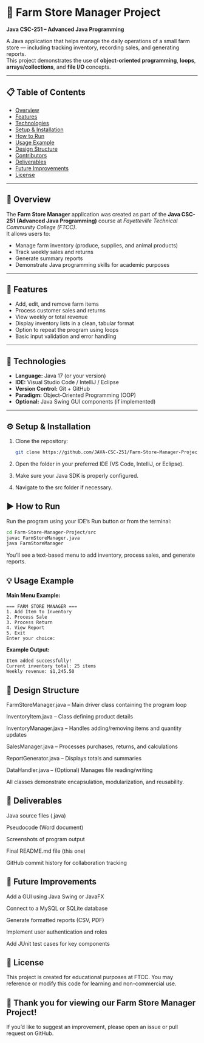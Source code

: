 # 🐄 Farm Store Manager Project
**Java CSC-251 – Advanced Java Programming**

A Java application that helps manage the daily operations of a small farm store — including tracking inventory, recording sales, and generating reports.  
This project demonstrates the use of **object-oriented programming**, **loops**, **arrays/collections**, and **file I/O** concepts.

---

## 📋 Table of Contents
- [Overview](#overview)
- [Features](#features)
- [Technologies](#technologies)
- [Setup & Installation](#setup--installation)
- [How to Run](#how-to-run)
- [Usage Example](#usage-example)
- [Design Structure](#design-structure)
- [Contributors](#contributors)
- [Deliverables](#deliverables)
- [Future Improvements](#future-improvements)
- [License](#license)

---

## 🐑 Overview
The **Farm Store Manager** application was created as part of the **Java CSC-251 (Advanced Java Programming)** course at *Fayetteville Technical Community College (FTCC)*.  
It allows users to:
- Manage farm inventory (produce, supplies, and animal products)
- Track weekly sales and returns
- Generate summary reports
- Demonstrate Java programming skills for academic purposes

---

## 🌾 Features
- Add, edit, and remove farm items  
- Process customer sales and returns  
- View weekly or total revenue  
- Display inventory lists in a clean, tabular format  
- Option to repeat the program using loops  
- Basic input validation and error handling  

---

## 🧰 Technologies
- **Language:** Java 17 (or your version)
- **IDE:** Visual Studio Code / IntelliJ / Eclipse  
- **Version Control:** Git + GitHub  
- **Paradigm:** Object-Oriented Programming (OOP)
- **Optional:** Java Swing GUI components (if implemented)

---

## ⚙️ Setup & Installation
1. Clone the repository:
   ```bash
   git clone https://github.com/JAVA-CSC-251/Farm-Store-Manager-Project.git
   ```
2. Open the folder in your preferred IDE (VS Code, IntelliJ, or Eclipse).

3. Make sure your Java SDK is properly configured.

4. Navigate to the src folder if necessary.

## ▶️ How to Run

Run the program using your IDE’s Run button or from the terminal:
```bash
cd Farm-Store-Manager-Project/src
javac FarmStoreManager.java
java FarmStoreManager
```

You’ll see a text-based menu to add inventory, process sales, and generate reports.

## 💡 Usage Example

**Main Menu Example:**
```
=== FARM STORE MANAGER ===
1. Add Item to Inventory
2. Process Sale
3. Process Return
4. View Report
5. Exit
Enter your choice:
```

**Example Output:**
```
Item added successfully!
Current inventory total: 25 items
Weekly revenue: $1,245.50
```
## 🧩 Design Structure

FarmStoreManager.java – Main driver class containing the program loop

InventoryItem.java – Class defining product details

InventoryManager.java – Handles adding/removing items and quantity updates

SalesManager.java – Processes purchases, returns, and calculations

ReportGenerator.java – Displays totals and summaries

DataHandler.java – (Optional) Manages file reading/writing

All classes demonstrate encapsulation, modularization, and reusability.

## 🧾 Deliverables

Java source files (.java)

Pseudocode (Word document)

Screenshots of program output

Final README.md file (this one)

GitHub commit history for collaboration tracking

## 🚀 Future Improvements

Add a GUI using Java Swing or JavaFX

Connect to a MySQL or SQLite database

Generate formatted reports (CSV, PDF)

Implement user authentication and roles

Add JUnit test cases for key components


## 📄 License

This project is created for educational purposes at FTCC.
You may reference or modify this code for learning and non-commercial use.

## 🌟 Thank you for viewing our Farm Store Manager Project!

If you’d like to suggest an improvement, please open an issue or pull request on GitHub.




